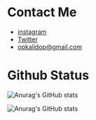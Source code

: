# Contact Me 
- [instagram](https://www.instagram.com/t8qu_/)
- [Twitter](https://www.twitter.com/OpHacker77)
- opkalidop@gmail.com
# Github Status 

![Anurag's GitHub stats](https://github-readme-stats.vercel.app/api?username=KalidOp&show_icons=true&theme=radical)

![Anurag's GitHub stats](https://github-readme-stats.vercel.app/api/top-langs/?username=KalidOp&layout=compact&theme=radical)
